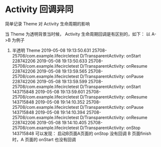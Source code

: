 # Activity 回调异同
简单记录 Theme 对 Activity 生命周期的影响

当 Theme 为透明背景当时候， Activity 生命周期回调是有区别的，如下：
以 A->B 为例子
1. 半透明 Theme
2019-05-08 19:13:50.631 25708-25708/com.example.lifecircletest D/TransparentActivity: onStart 228742206
2019-05-08 19:13:50.633 25708-25708/com.example.lifecircletest D/TransparentActivity: onResume 228742206
2019-05-08 19:13:59.565 25708-25708/com.example.lifecircletest D/TransparentActivity: onPause 228742206
2019-05-08 19:13:59.599 25708-25708/com.example.lifecircletest D/TransparentActivity: onStart 143715848
2019-05-08 19:13:59.601 25708-25708/com.example.lifecircletest D/TransparentActivity: onResume 143715848
2019-05-08 19:14:10.352 25708-25708/com.example.lifecircletest D/TransparentActivity: onPause 143715848
2019-05-08 19:14:10.394 25708-25708/com.example.lifecircletest D/TransparentActivity: onResume 228742206
2019-05-08 19:14:10.405 25708-25708/com.example.lifecircletest D/TransparentActivity: onStop 143715848
可以发现：
    启动B页面A页面的 onStop 没有回调
    B 页面finish 时，A 页面的 onStart 也没有回调